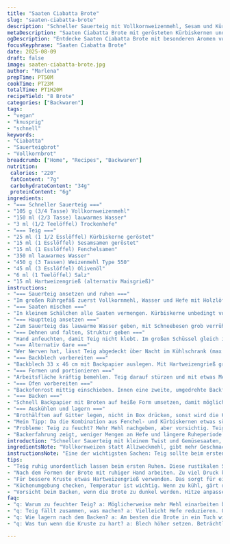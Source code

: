 ```yaml
---
title: "Saaten Ciabatta Brote"
slug: "saaten-ciabatta-brote"
description: "Schneller Sauerteig mit Vollkornweizenmehl, Sesam und Kürbiskernen; Teigruhe variiert, Teig falten für Struktur; lange Gare im Kühlschrank möglich; semmelartig-knusprige Kruste dank grober Hartweizengrießschicht; Ofenhitze auf 230°C für Kruste und feuchte Krume; vegan, nussfrei, laktosefrei, ei-frei; ersetzt Mohn durch Kürbiskerne und Anis durch Fenchelsamen für frische Würze; Acht auf Balance von Hefe und Sauerteig; bestens für vegane Snacks oder Beilagen."
metaDescription: "Saaten Ciabatta Brote mit gerösteten Kürbiskernen und Fenchelsamen; vegan, knusprig und einfach in der Zubereitung."
ogDescription: "Entdecke Saaten Ciabatta Brote mit besonderen Aromen von Kürbiskernen. Ideal für Snacks oder Beilagen, einfach und köstlich."
focusKeyphrase: "Saaten Ciabatta Brote"
date: 2025-08-09
draft: false
image: saaten-ciabatta-brote.jpg
author: "Marlena"
prepTime: PT50M
cookTime: PT23M
totalTime: PT1H20M
recipeYield: "8 Brote"
categories: ["Backwaren"]
tags:
- "vegan"
- "knusprig"
- "schnell"
keywords:
- "Ciabatta"
- "Sauerteigbrot"
- "Vollkornbrot"
breadcrumb: ["Home", "Recipes", "Backwaren"]
nutrition: 
 calories: "220"
 fatContent: "7g"
 carbohydrateContent: "34g"
 proteinContent: "6g"
ingredients:
- "=== Schneller Sauerteig ==="
- "105 g (3/4 Tasse) Vollkornweizenmehl"
- "150 ml (2/3 Tasse) lauwarmes Wasser"
- "3 ml (1/2 Teelöffel) Trockenhefe"
- "=== Teig ==="
- "25 ml (1 1/2 Esslöffel) Kürbiskerne geröstet"
- "15 ml (1 Esslöffel) Sesamsamen geröstet"
- "15 ml (1 Esslöffel) Fenchelsamen"
- "350 ml lauwarmes Wasser"
- "450 g (3 Tassen) Weizenmehl Type 550"
- "45 ml (3 Esslöffel) Olivenöl"
- "6 ml (1 Teelöffel) Salz"
- "15 ml Hartweizengrieß (alternativ Maisgrieß)"
instructions:
- "=== Sauerteig ansetzen und ruhen ==="
- "Im großen Rührgefäß zuerst Vollkornmehl, Wasser und Hefe mit Holzlöffel oder Gabel grob verrühren. Hatte oft Probleme, wenn zu kalt—lauwarmes Wasser ist hier nicht optional. Sauerteig abdecken, zwei Stunden stehen lassen. Nicht wundern, wenn Bläschen sprudeln, nicht zu perfekt glatt rühren. Geschmack und Lockerung kommen genau davon."
- "=== Saaten mischen ==="
- "In kleinem Schälchen alle Saaten vermengen. Kürbiskerne unbedingt vorher kurz in der Pfanne anrösten, bringt Röstaromen. Sesam kann auch braun sein, gibt mehr Tiefe."
- "=== Hauptteig ansetzen ==="
- "Zum Sauerteig das lauwarme Wasser geben, mit Schneebesen grob verrühren. Es bleibt körnig, ein bisschen rustic muss sein. Mehl, Olivenöl und Salz hinzufügen. Mit Spatel oder Holzlöffel zügig zusammenmischen, langsam Klümpchen verschwinden lassen, etwa 4 Minuten. Danach Saatenmischung dazugeben und beherzt unterheben. Teig klebt etwas, schmeckt aber richtig nach mehr."
- "=== Dehnen und falten, Struktur geben ==="
- "Hand anfeuchten, damit Teig nicht klebt. Im großen Schüssel gleich im Kreis Teig strecken und auf sich selbst falten, dreimal, dabei Schüssel immer vierteln drehen. Fühlt sich bisschen wie Gymnastik an, macht den Teig strukturrobust. Abgedeckt ruhen lassen, min. 2 Stunden bei Zimmertemperatur. Kann auch rosa Licht der Küchenlampe absitzen, Wirkung fast gleich."
- "=== Alternativ Gare ==="
- "Wer Nerven hat, lässt Teig abgedeckt über Nacht im Kühlschrank (max. 12 Stunden), dann erst weiterarbeiten. Langsame Gare katapultiert Aromen."
- "=== Backblech vorbereiten ==="
- "Backblech 33 x 46 cm mit Backpapier auslegen. Mit Hartweizengrieß großzügig bestreuen, sorgt für knusprige Unterseite und leichteren Teigauszug später."
- "=== Formen und portionieren ==="
- "Arbeitsfläche kräftig bemehlen. Teig darauf stürzen und mit etwas Mehl bestäuben. Mit beiden Händen vorsichtig auseinanderziehen ohne zu drücken, ergibt grobe Rechteckform ca. 45x28 cm. Die langen Seiten zur Mitte einklappen wie bei Briefumschlägen, um Lagen zu schaffen. Dann scharf und ruhig mit Teigkarte acht gleichgroße Stücke schneiden. Auf das vorbereitete Blech legen, mit Mehl bestäuben und sauberes Leinentuch locker drüber legen, damit Haut nicht reißt. Nochmal 40 Minuten Ruhezeit bei Zimmertemperatur, bis Teig sichtbar aufgegangen ist. Tipp: nicht drängen, Brote sollten sich sichtlich vergrößern."
- "=== Ofen vorbereiten ==="
- "Backofenrost mittig einschieben. Innen eine zweite, umgedrehte Backform auf Rost legen zum Aufheizen. Ofen vorheizen auf 260°C Ober-/Unterhitze (kein Umluft). Hitze bringt Knusprigkeit, gleichzeitig Blubbern innen, das will man."
- "=== Backen ==="
- "Schnell Backpapier mit Broten auf heiße Form umsetzen, damit möglichst viel Luft darunter bleibt. Rost einschieben, Ofentür sofort schließen. Temperatur auf 230°C drücken. Nach 22-27 Minuten macht die hellbraune, dickknusprige Kruste mit Geräuschen wie leichtem Prasseln und cracken klar: fertig. Innen muss noch saftig-feucht sein, klopfen klingt hohl. Immer testen mit Finger, ob Boden stabil aber nicht zu hart."
- "=== Auskühlen und lagern ==="
- "Brothälften auf Gitter legen, nicht in Box drücken, sonst wird die Kruste labbrig. Abkühlen lassen mindestens 30 Minuten, danach am besten in Stoffbeutel oder Brotdose lagern. Nicht luftdicht, sonst Zustand leidet."
- "Mein Tipp: Da die Kombination aus Fenchel- und Kürbiskernen etwas süßlich-erdig ist, kann man beim nächsten Mal einen Hauch grobes Meersalz auf die Oberseite streuen, kurz vorm Backen, schafft Spannung."
- "Probleme: Teig zu feucht? Mehr Mehl nachgeben, aber vorsichtig. Teig fällt schnell zusammen? Hefe zu frisch oder zu viel, Kühlschrankruhe zu lang. Kruste wird zu dunkel? Unteres Blech höher setzen, Hitze auf 220°C reduzieren."
- "Backerfahrung zeigt, weniger Mengen an Hefe und längere Ruheperiode machen Geschmack reicher, Sauerteig muss blubbern, nicht nur rumstehen."
introduction: "Schneller Sauerteig mit kleinem Twist und Gemüsesaaten, die man nicht immer sieht. Seit Jahren backe ich selten anderes als Weizenciabatta, aber diese Variante mit gerösteten Kürbiskernen und Fenchel bringt Frische rein. Deswegen die kleine Umstellung: komplett Vollkorn bei Sauerteig und klassische Mehlmischung im Hauptteig, Sauerteig nicht zu glatt, muss fermentieren, Blasen bilden — das muss man fast riechen und hören für den optimalen Backzeitpunkt. Die Feuchtigkeit im Teig kontrolliere ich lieber per Gefühl und Struktur. Den Mehltyp etwas dunkler gewählt, macht die Krume angenehmer, ist nicht so langweilig blank. Eigentlich ganz simple Zutaten, die in einer belastbaren Handhabung zusammenkommen. Haptik gefällt mir ganz besonders: klebrig, leicht zäh, aber nicht zu nass. Kruste nach 20 Minuten Backzeit fängt an perlen. Innen fluffig, außen kräftig biegsam. Oft auch mit Olivenöl bestreichen nach dem Backen, sonst wird trocken."
ingredientsNote: "Vollkornweizen statt Allzweckmehl, gibt mehr Geschmack und Struktur. Fenchelsamen ersetzen Anis für eine mildere Süße und Kräuternote. Kürbiskerne statt Mohn oder nur Sesam erhöht Nährwerte und macht Kauen spannender. Wichtig: Samen unbedingt vor Gebrauch trocken anrösten, damit Aromen freigesetzt werden, sonst bleiben sie fade. Hartweizengrieß unten auf Backblech nicht vergessen, sonst wird die Unterseite schnell matschig. Olivenöl macht Kruste elastisch, auch wenn manche Bäcker das weglassen. Hefe reduziert, Schnell-Sauerteig mehr Zeit. Wasser lauwarm, Temperatur entscheidet über Gärgeschwindigkeit, deshalb messen oder testen. Salz nicht am Anfang zugeben – es hemmt den Hefeprozess, bei mir lieber später rein. Ein Must-Have: sauberes Backpapier, sonst klebt alles."
instructionsNote: "Eine der wichtigsten Sachen: Teig sollte beim ersten Ruhen nicht glatt gemacht werden, diese rauen Stellen sorgen für Geschmack entwicklung. Dehnen und Falten dient nicht nur zum Luft reinbringen, sondern stärkt die Glutenstruktur, was weniger Knete erspart. Nicht zu viel Kneten mit Maschine, Hand geht besser und weniger Gefahr Paste zu zerreißen. Nach dem Formen lieber vorsichtig sein; Brote profitieren von ruhiger Hand. Wer Backofen mit Schwaden hat, kann Wasser in heiße Form kippen, keine Panik wenn zuviel Wasserdampf da ist, die Kruste wird dichter. Die Backtemperatur etwas reduzieren, wenn Brot zu dunkel wird, besser 5 Minuten länger backen als versengen. Nach dem Backen Brote auskühlen lassen, zumindest bis warme Kruste kalt und knusprig wird. Sonst bei Verpackung matschig. Kühl lagern besser nicht, außer man friert ein. Ich packe meistens 2-3 Brote portionsweise ein. Nochmal aufwärmen, kurz im Ofen aufknuspern. In all den Jahren lernt man: Geduld und Beobachtung schlägt Timer und Messbecher."
tips:
- "Teig ruhig unordentlich lassen beim ersten Ruhen. Diese rustikalen Stellen helfen, Geschmack aufzubauen. Nachhaltige Aromen sind ausschlaggebend."
- "Nach dem Formen der Brote mit ruhiger Hand arbeiten. Zu viel Druck kann zähe Stellen bilden. Leicht mit Mehl bestäuben, damit sie nicht kleben."
- "Für bessere Kruste etwas Hartweizengrieß verwenden. Das sorgt für einen schönen Schwung beim Ausbacken. Kurz vor dem Backen einfach drüber streuen."
- "Küchenumgebung checken, Temperatur ist wichtig. Wenn zu kühl, gärt der Teig nicht richtig. Ein bisschen Wärme reguliert die Feuchtigkeit."
- "Vorsicht beim Backen, wenn die Brote zu dunkel werden. Hitze anpassen, eventuell ein Blech höher setzen, damit sie gleichmäßig bräunen."
faq:
- "q: Warum zu feuchter Teig? a: Möglicherweise mehr Mehl einarbeiten beim nächsten Versuch. Über die Habituation der Feuchtigkeit nachdenken."
- "q: Teig fällt zusammen, was machen? a: Vielleicht Hefe reduzieren. Oder Kühlschrankzeit verkürzen. Aromen anpassen, nicht übertreiben."
- "q: Wie lagern nach dem Backen? a: Am besten die Brote in ein Tuch wickeln. Alternativ, Brotdose verwenden aber nicht luftdicht. Das bewahrt die Kruste."
- "q: Was tun wenn die Kruste zu hart? a: Blech höher setzen. Beträchtlich Hitze verringern, trotzdem im Ofen. Aufmerksam bleiben. Auch fünf Minuten können entscheiden."

---
```

